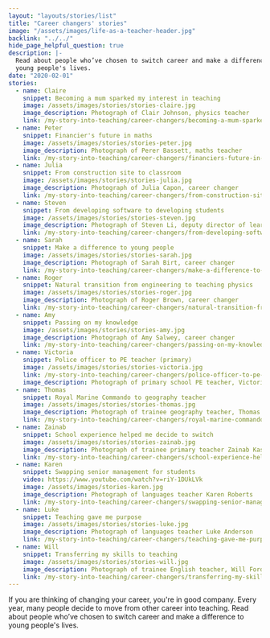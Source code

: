 ```yaml
---
layout: "layouts/stories/list"
title: "Career changers' stories"
image: "/assets/images/life-as-a-teacher-header.jpg"
backlink: "../../"
hide_page_helpful_question: true
description: |-
  Read about people who’ve chosen to switch career and make a difference to
  young people's lives.
date: "2020-02-01"
stories:
  - name: Claire
    snippet: Becoming a mum sparked my interest in teaching
    image: /assets/images/stories/stories-claire.jpg
    image_description: Photograph of Clair Johnson, physics teacher
    link: /my-story-into-teaching/career-changers/becoming-a-mum-sparked-my-interest-in-teaching
  - name: Peter
    snippet: Financier's future in maths
    image: /assets/images/stories/stories-peter.jpg
    image_description: Photograph of Perer Bassett, maths teacher
    link: /my-story-into-teaching/career-changers/financiers-future-in-maths
  - name: Julia
    snippet: From construction site to classroom
    image: /assets/images/stories/stories-julia.jpg
    image_description: Photograph of Julia Capon, career changer
    link: /my-story-into-teaching/career-changers/from-construction-site-to-classroom
  - name: Steven
    snippet: From developing software to developing students
    image: /assets/images/stories/stories-steven.jpg
    image_description: Photograph of Steven Li, deputy director of learning for ICT and maths
    link: /my-story-into-teaching/career-changers/from-developing-software-to-developing-students
  - name: Sarah
    snippet: Make a difference to young people
    image: /assets/images/stories/stories-sarah.jpg
    image_description: Photograph of Sarah Birt, career changer
    link: /my-story-into-teaching/career-changers/make-a-difference-to-young-people
  - name: Roger
    snippet: Natural transition from engineering to teaching physics
    image: /assets/images/stories/stories-roger.jpg
    image_description: Photograph of Roger Brown, career changer
    link: /my-story-into-teaching/career-changers/natural-transition-from-engineering-to-teaching-physics
  - name: Amy
    snippet: Passing on my knowledge
    image: /assets/images/stories/stories-amy.jpg
    image_description: Photograph of Amy Salwey, career changer
    link: /my-story-into-teaching/career-changers/passing-on-my-knowledge
  - name: Victoria
    snippet: Police officer to PE teacher (primary)
    image: /assets/images/stories/stories-victoria.jpg
    link: /my-story-into-teaching/career-changers/police-officer-to-pe-teacher
    image_description: Photograph of primary school PE teacher, Victoria Barton
  - name: Thomas
    snippet: Royal Marine Commando to geography teacher
    image: /assets/images/stories/stories-thomas.jpg
    image_description: Photograph of trainee geography teacher, Thomas
    link: /my-story-into-teaching/career-changers/royal-marine-commando-to-geography-teacher
  - name: Zainab
    snippet: School experience helped me decide to switch
    image: /assets/images/stories/stories-zainab.jpg
    image_description: Photograph of trainee primary teacher Zainab Kasmani
    link: /my-story-into-teaching/career-changers/school-experience-helped-me-decide-to-switch
  - name: Karen
    snippet: Swapping senior management for students
    video: https://www.youtube.com/watch?v=riY-1DUkLVk
    image: /assets/images/stories-karen.jpg
    image_description: Photograph of languages teacher Karen Roberts
    link: /my-story-into-teaching/career-changers/swapping-senior-management-for-students
  - name: Luke
    snippet: Teaching gave me purpose
    image: /assets/images/stories/stories-luke.jpg
    image_description: Photograph of languages teacher Luke Anderson
    link: /my-story-into-teaching/career-changers/teaching-gave-me-purpose
  - name: Will
    snippet: Transferring my skills to teaching
    image: /assets/images/stories/stories-will.jpg
    image_description: Photograph of trainee English teacher, Will Fordham
    link: /my-story-into-teaching/career-changers/transferring-my-skills-to-teaching
---
```


If you are thinking of changing your career, you're in good company. Every year, many people decide to move from other career into teaching. Read about people who’ve chosen to switch career and make a difference to young people's lives.
